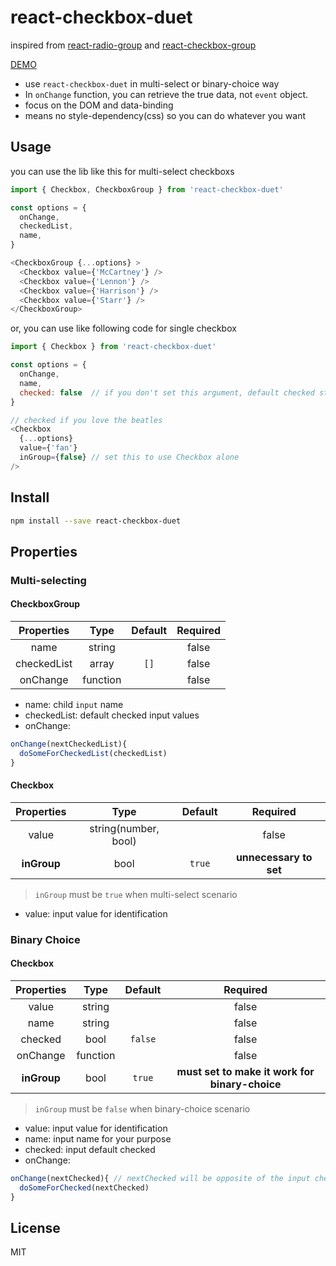 # react-checkbox-duet

inspired from [react-radio-group](https://github.com/chenglou/react-radio-group) and [react-checkbox-group](https://github.com/ziad-saab/react-checkbox-group)

[DEMO](https://wendellliu.github.io/react-checkbox-duet/)

* use `react-checkbox-duet` in multi-select or binary-choice way
* In `onChange` function, you can retrieve the true data, not `event` object.
* focus on the DOM and data-binding
* means no style-dependency(css) so you can do whatever you want

## Usage
you can use the lib like this for multi-select checkboxs

```javascript
import { Checkbox, CheckboxGroup } from 'react-checkbox-duet'

const options = {
  onChange,
  checkedList,
  name,
}

<CheckboxGroup {...options} >
  <Checkbox value={'McCartney'} />
  <Checkbox value={'Lennon'} />
  <Checkbox value={'Harrison'} />
  <Checkbox value={'Starr'} />
</CheckboxGroup>
```

or, you can use like following code for single checkbox

```javascript
import { Checkbox } from 'react-checkbox-duet'

const options = {
  onChange,
  name,
  checked: false  // if you don't set this argument, default checked state is false
}

// checked if you love the beatles
<Checkbox
  {...options}
  value={'fan'}
  inGroup={false} // set this to use Checkbox alone
/>  
```

## Install

```sh
npm install --save react-checkbox-duet
```

## Properties
### Multi-selecting
#### CheckboxGroup

| Properties | Type | Default | Required |
| :--------: |:----:| :------:| :------: |
| name   | string |        | false |
| checkedList   | array      | `[]` | false|
| onChange | function |    | false|

* name: child `input` name
* checkedList: default checked input values
* onChange:

```js
onChange(nextCheckedList){
  doSomeForCheckedList(checkedList)
}
```

#### Checkbox
| Properties | Type | Default | Required |
| :--------: |:----:| :------:| :------: |
| value   | string(number, bool) |        | false |
| **inGroup**   | bool      | `true` | **unnecessary to set**|

> `inGroup` must be `true` when multi-select scenario

* value: input value for identification

### Binary Choice
#### Checkbox

| Properties | Type | Default | Required |
| :--------: |:----:| :------:| :------: |
| value   | string |        | false |
| name   | string      |  | false|
| checked | bool |  `false`  | false|
| onChange | function |    | false|
| **inGroup**   | bool      | `true` | **must set to make it work for binary-choice**|

> `inGroup` must be `false` when binary-choice scenario

* value: input value for identification
* name: input name for your purpose
* checked: input default checked
* onChange:

```js
onChange(nextChecked){ // nextChecked will be opposite of the input checked before triggering the event
  doSomeForChecked(nextChecked)
}
```
## License
MIT
